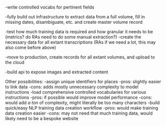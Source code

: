 -write controlled vocabs for pertinent fields

-fully build out infrastructure to extract data from a full volume, fill in missing dates, disambiguate, etc.
 and create master volume record

-test how much training data is required and how granular it needs to be (metrics? do RAs need to do some manual extraction?)
    -create the necessary data for all extant transcriptions (RAs if we need a lot, this may also come before above)

-move to production, create records for all extant volumes, and upload to the cloud

-build api to expose images and extracted content

Other possibilities:
-assign unique identifiers for places
    -pros: slightly easier to link data
    -cons: adds mostly unnecessary complexity to model instructions
-load comprehensive controlled vocabularies for various instructions
    -pros: if possible would improve model performance
    -cons: would add *a ton* of complexity, might literally be too many characters
-build quick/easy NLP training data creation workflow
    -pros: would make training data creation easier
    -cons: may not need that much training data, would likely need to be a bespoke website